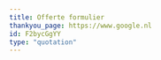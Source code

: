 ```yaml
---
title: Offerte formulier
thankyou_page: https://www.google.nl
id: F2bycGgYY
type: "quotation"
---
```

